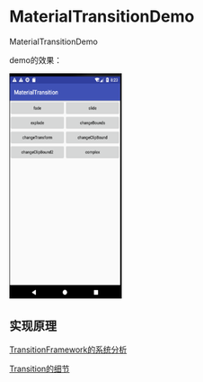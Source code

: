 # MaterialTransitionDemo
MaterialTransitionDemo


demo的效果：

<img src=demo.png width=200  height=400 />

## 实现原理

[TransitionFramework的系统分析](TransitionFramework.md)

[Transition的细节](Transition.md)
